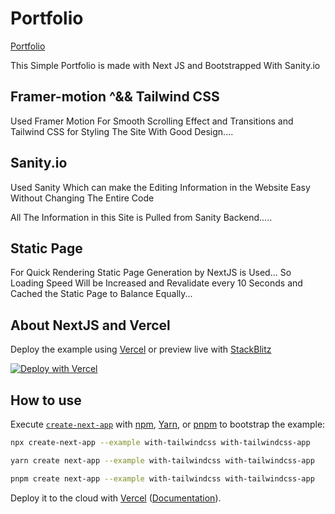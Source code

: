 # Portfolio

[Portfolio](https://portfolio-thejas-v2.vercel.app)

This Simple Portfolio is made with Next JS and Bootstrapped With Sanity.io 

## Framer-motion ^&& Tailwind CSS

Used Framer Motion For Smooth Scrolling Effect and Transitions and Tailwind CSS for Styling The Site With Good Design....

## Sanity.io

Used Sanity Which can make the Editing Information in the Website Easy Without Changing The Entire Code

All The Information in this Site is Pulled from Sanity Backend.....

## Static Page

For Quick Rendering Static Page Generation by NextJS is Used... So Loading Speed Will be Increased and Revalidate every 10 Seconds and Cached the Static Page to Balance Equally...

## About NextJS and Vercel

Deploy the example using [Vercel](https://vercel.com?utm_source=github&utm_medium=readme&utm_campaign=next-example) or preview live with [StackBlitz](https://stackblitz.com/github/vercel/next.js/tree/canary/examples/with-tailwindcss)

[![Deploy with Vercel](https://vercel.com/button)](https://vercel.com/new/git/external?repository-url=https://github.com/vercel/next.js/tree/canary/examples/with-tailwindcss&project-name=with-tailwindcss&repository-name=with-tailwindcss)

## How to use

Execute [`create-next-app`](https://github.com/vercel/next.js/tree/canary/packages/create-next-app) with [npm](https://docs.npmjs.com/cli/init), [Yarn](https://yarnpkg.com/lang/en/docs/cli/create/), or [pnpm](https://pnpm.io) to bootstrap the example:

```bash
npx create-next-app --example with-tailwindcss with-tailwindcss-app
```

```bash
yarn create next-app --example with-tailwindcss with-tailwindcss-app
```

```bash
pnpm create next-app --example with-tailwindcss with-tailwindcss-app
```


Deploy it to the cloud with [Vercel](https://vercel.com/new?utm_source=github&utm_medium=readme&utm_campaign=next-example) ([Documentation](https://nextjs.org/docs/deployment)).
